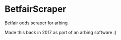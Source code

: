 # BetfairScraper
Betfair odds scraper for arbing

Made this back in 2017 as part of an arbing software
:)
